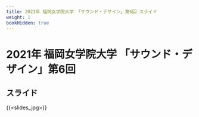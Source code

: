 ```yaml
---
title: 2021年 福岡女学院大学 「サウンド・デザイン」第6回 スライド
weight: 1
bookHidden: true
---
```


# 2021年 福岡女学院大学 「サウンド・デザイン」第6回

## スライド

{{<slides_jpg>}}